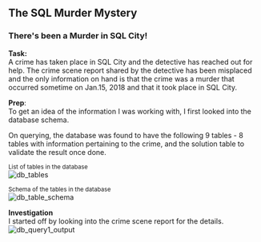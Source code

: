 ## The SQL Murder Mystery

### There's been a Murder in SQL City!

**Task:**</br>
A crime has taken place in SQL City and the detective has reached out for help. The crime scene report shared by the detective has been misplaced and the only information on hand is that the crime was a ​murder​ that occurred sometime on ​Jan.15, 2018​ and that it took place in ​SQL City​.

**Prep**:</br>
To get an idea of the information I was working with, I first looked into the database schema. </br>

On querying, the database was found to have the following 9 tables - 8 tables with information pertaining to the crime, and the solution table to validate the result once done. </br>

<sub>List of tables in the database</sub></br>
![db_tables](https://github.com/user-attachments/assets/c622de26-0dab-4685-9acc-8c67bc317f6d)

<sub>Schema of the tables in the database</sub></br>
![db_table_schema](https://github.com/user-attachments/assets/aa0b91c9-7de8-4507-bc00-833732258728)

**Investigation**</br>
I started off by looking into the crime scene report for the details. </br>
![db_query1_output](https://github.com/user-attachments/assets/61e08241-b512-46ec-b25d-da115d36081c)
   

